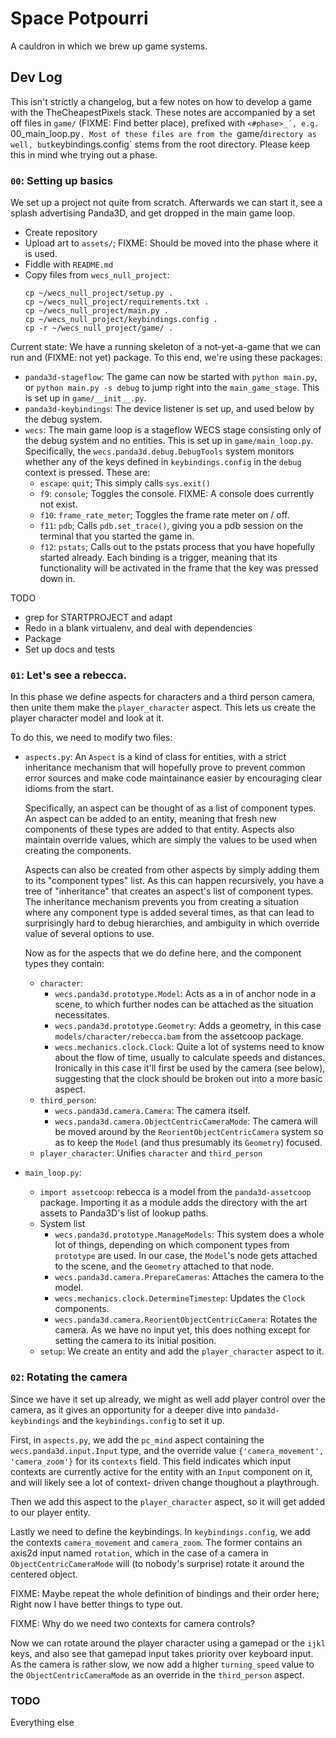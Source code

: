 Space Potpourri
===============

A cauldron in which we brew up game systems.


Dev Log
-------

This isn't strictly a changelog, but a few notes on how to develop a
game with the TheCheapestPixels stack. These notes are accompanied by a
set off files in `game/` (FIXME: Find better place), prefixed with
`<#phase>_´, e.g. `00_main_loop.py`. Most of these files are from the
`game/` directory as well, but `keybindings.config` stems from the root
directory. Please keep this in mind whe trying out a phase.


### `00`: Setting up basics

We set up a project not quite from scratch. Afterwards we can start it,
see a splash advertising Panda3D, and get dropped in the main game loop.

* Create repository
* Upload art to `assets/`; FIXME: Should be moved into the phase where
  it is used.
* Fiddle with `README.md`
* Copy files from `wecs_null_project`:
  ```plaintext
  cp ~/wecs_null_project/setup.py .
  cp ~/wecs_null_project/requirements.txt .
  cp ~/wecs_null_project/main.py .
  cp ~/wecs_null_project/keybindings.config .
  cp -r ~/wecs_null_project/game/ .
  ```

Current state: We have a running skeleton of a not-yet-a-game that we
can run and (FIXME: not yet) package. To this end, we're using these
packages:
* `panda3d-stageflow`: The game can now be started with
  `python main.py`, or `python main.py -s debug` to jump right into the
  `main_game_stage`. This is set up in `game/__init__.py`.
* `panda3d-keybindings`: The device listener is set up, and used below
  by the debug system.
* `wecs`: The main game loop is a stageflow WECS stage consisting only
  of the debug system and no entities. This is set up in
  `game/main_loop.py`. Specifically, the
  `wecs.panda3d.debug.DebugTools` system monitors whether any of
  the keys defined in `keybindings.config` in the `debug` context is
  pressed. These are:
  * `escape`: `quit`; This simply calls `sys.exit()`
  * `f9`: `console`; Toggles the console.
    FIXME: A console does currently not exist.
  * `f10`: `frame_rate_meter`; Toggles the frame rate meter on / off.
  * `f11`: `pdb`; Calls `pdb.set_trace()`, giving you a pdb session on
    the terminal that you started the game in.
  * `f12`: `pstats`; Calls out to the pstats process that you have
    hopefully started already.
  Each binding is a trigger, meaning that its functionality will be
  activated in the frame that the key was pressed down in.

TODO
* grep for STARTPROJECT and adapt
* Redo in a blank virtualenv, and deal with dependencies
* Package
* Set up docs and tests


### `01`: Let's see a rebecca.

In this phase we define aspects for characters and a third person
camera, then unite them make the `player_character` aspect. This lets
us create the player character model and look at it.

To do this, we need to modify two files:
* `aspects.py`: An `Aspect` is a kind of class for entities, with a
  strict inheritance mechanism that will hopefully prove to prevent
  common error sources and make code maintainance easier by
  encouraging clear idioms from the start.

  Specifically, an aspect can be thought of as a list of component
  types. An aspect can be added to an entity, meaning that fresh new
  components of these types are added to that entity. Aspects also
  maintain override values, which are simply the values to be used
  when creating the components.

  Aspects can also be created from other aspects by simply adding them
  to its "component types" list. As this can happen recursively, you
  have a tree of "inheritance" that creates an aspect's list of
  component types. The inheritance mechanism prevents you from
  creating a situation where any component type is added several
  times, as that can lead to surprisingly hard to debug hierarchies,
  and ambiguity in which override value of several options to use.
  
  Now as for the aspects that we do define here, and the component
  types they contain:
  * `character`:
    * `wecs.panda3d.prototype.Model`: Acts as a in of anchor node in a
      scene, to which further nodes can be attached as the situation
      necessitates.
    * `wecs.panda3d.prototype.Geometry`: Adds a geometry, in this case
      `models/character/rebecca.bam` from the assetcoop package.
    * `wecs.mechanics.clock.Clock`: Quite a lot of systems need to
      know about the flow of time, usually to calculate speeds and
      distances. Ironically in this case it'll first be used by the
      camera (see below), suggesting that the clock should be broken
      out into a more basic aspect.
  * `third_person`:
    * `wecs.panda3d.camera.Camera`: The camera itself.
    * `wecs.panda3d.camera.ObjectCentricCameraMode`: The camera will
      be moved around by the `ReorientObjectCentricCamera` system so
      as to keep the `Model` (and thus presumably its `Geometry`)
      focused.
  * `player_character`: Unifies `character` and `third_person`
* `main_loop.py`:
  * `import assetcoop`: rebecca is a model from the
    `panda3d-assetcoop` package. Importing it as a module adds the
    directory with the art assets to Panda3D's list of lookup paths.
  * System list
    * `wecs.panda3d.prototype.ManageModels`: This system does a whole
      lot of things, depending on which component types from
      `prototype` are used. In our case, the `Model`'s node gets
      attached to the scene, and the `Geometry` attached to that node.
    * `wecs.panda3d.camera.PrepareCameras`: Attaches the camera to the
      model.
    * `wecs.mechanics.clock.DetermineTimestep`: Updates the `Clock`
      components.
    * `wecs.panda3d.camera.ReorientObjectCentricCamera`: Rotates the
      camera. As we have no input yet, this does nothing except for
      setting the camera to its initial position.
  * `setup`: We create an entity and add the `player_character` aspect
    to it.


### `02`: Rotating the camera

Since we have it set up already, we might as well add player control
over the camera, as it gives an opportunity for a deeper dive into
`panda3d-keybindings` and the `keybindings.config` to set it up.

First, in `aspects.py`, we add the `pc_mind` aspect containing the
`wecs.panda3d.input.Input` type, and the override value
`{'camera_movement', 'camera_zoom'}` for its `contexts` field. This
field indicates which input contexts are currently active for the entity
with an `Input` component on it, and will likely see a lot of context-
driven change thoughout a playthrough.

Then we add this aspect to the `player_character` aspect, so it will get
added to our player entity.

Lastly we need to define the keybindings. In `keybindings.config`, we
add the contexts `camera_movement` and `camera_zoom`. The former
contains an axis2d input named `rotation`, which in the case of a camera
in `ObjectCentricCameraMode` will (to nobody's surprise) rotate it
around the centered object.

FIXME: Maybe repeat the whole definition of bindings and their order
here; Right now I have better things to type out.

FIXME: Why do we need two contexts for camera controls?

Now we can rotate around the player character using a gamepad or the
`ijkl` keys, and also see that gamepad input takes priority over
keyboard input. As the camera is rather slow, we now add a higher
`turning_speed` value to the `ObjectCentricCameraMode` as an override in
the `third_person` aspect.


### TODO

Everything else
